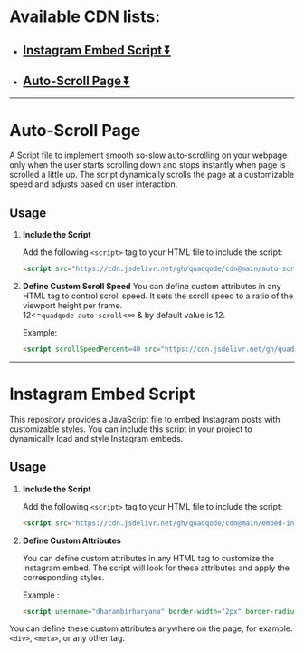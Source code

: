 # Available CDN lists:
 - ## [Instagram Embed Script ⏬](#instagram-embed-script)
 - ## [Auto-Scroll Page ⏬](#auto-scroll-page)

---

# Auto-Scroll Page

A Script file to implement smooth so-slow auto-scrolling on your webpage only when the user starts scrolling down and stops instantly when page is scrolled a little up. The script dynamically scrolls the page at a customizable speed and adjusts based on user interaction.

## Usage

1. **Include the Script**

   Add the following `<script>` tag to your HTML file to include the script:

   ```html
   <script src="https://cdn.jsdelivr.net/gh/quadqode/cdn@main/auto-scroll.js"></script>
   ```

2. **Define Custom Scroll Speed**
   You can define custom attributes in any HTML tag to control scroll speed. It sets the scroll speed to a ratio of the viewport height per frame.\
   12<=`quadqode-auto-scroll`<∞ & by default value is 12.

    Example:

    ```html
    <script scrollSpeedPercent=40 src="https://cdn.jsdelivr.net/gh/quadqode/cdn@main/auto-scroll.js"></script>
    ```

---
# Instagram Embed Script


This repository provides a JavaScript file to embed Instagram posts with customizable styles. You can include this script in your project to dynamically load and style Instagram embeds.

## Usage

1. **Include the Script**

   Add the following `<script>` tag to your HTML file to include the script:

   ```html
   <script src="https://cdn.jsdelivr.net/gh/quadqode/cdn@main/embed-insta.js"></script>

2. **Define Custom Attributes**

    You can define custom attributes in any HTML tag to customize the Instagram embed. The script will look for these attributes and apply the corresponding styles.
    
    Example :
    ```html
    <script username="dharambirharyana" border-width="2px" border-radius="15px" border-color="#ff0000" src="https://cdn.jsdelivr.net/gh/quadqode/embed@main/embed-insta.js"></script>

You can define these custom attributes anywhere on the page, for example: `<div>`, `<meta>`, or any other tag.
